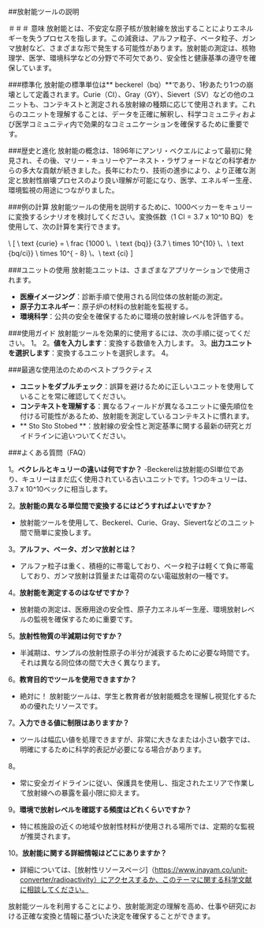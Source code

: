##放射能ツールの説明

＃＃＃ 意味
放射能とは、不安定な原子核が放射線を放出することによりエネルギーを失うプロセスを指します。この減衰は、アルファ粒子、ベータ粒子、ガンマ放射など、さまざまな形で発生する可能性があります。放射能の測定は、核物理学、医学、環境科学などの分野で不可欠であり、安全性と健康基準の遵守を確保しています。

###標準化
放射能の標準単位は** beckerel（bq）**であり、1秒あたり1つの崩壊として定義されます。Curie（CI）、Gray（GY）、Sievert（SV）などの他のユニットも、コンテキストと測定される放射線の種類に応じて使用されます。これらのユニットを理解することは、データを正確に解釈し、科学コミュニティおよび医学コミュニティ内で効果的なコミュニケーションを確保するために重要です。

###歴史と進化
放射能の概念は、1896年にアンリ・ベクエルによって最初に発見され、その後、マリー・キュリーやアーネスト・ラザフォードなどの科学者からの多大な貢献が続きました。長年にわたり、技術の進歩により、より正確な測定と放射性崩壊プロセスのより良い理解が可能になり、医学、エネルギー生産、環境監視の用途につながりました。

###例の計算
放射能ツールの使用を説明するために、1000ベッカーをキュリーに変換するシナリオを検討してください。変換係数（1 CI = 3.7 x 10^10 BQ）を使用して、次の計算を実行できます。

\ [
\ text {curie} = \ frac {1000 \、\ text {bq}} {3.7 \ times 10^{10} \、\ text {bq/ci}} \ times 10^{ -  8} \、\ text {ci}
\]

###ユニットの使用
放射能ユニットは、さまざまなアプリケーションで使用されます。
-  **医療イメージング**：診断手順で使用される同位体の放射能の測定。
-  **原子力エネルギー**：原子炉の材料の放射能を監視する。
-  **環境科学**：公共の安全を確保するために環境の放射線レベルを評価する。

###使用ガイド
放射能ツールを効果的に使用するには、次の手順に従ってください。
1。
2。**値を入力します**：変換する数値を入力します。
3。**出力ユニットを選択します**：変換するユニットを選択します。
4。

###最適な使用法のためのベストプラクティス
-  **ユニットをダブルチェック**：誤算を避けるために正しいユニットを使用していることを常に確認してください。
-  **コンテキストを理解する**：異なるフィールドが異なるユニットに優先順位を付ける可能性があるため、放射能を測定しているコンテキストに慣れます。
-  ** Sto Sto Stobed **：放射線の安全性と測定基準に関する最新の研究とガイドラインに追いついてください。

###よくある質問（FAQ）

1。**ベクレルとキュリーの違いは何ですか？**
-Beckerelは放射能のSI単位であり、キュリーはまだ広く使用されている古いユニットです。1つのキュリーは、3.7 x 10^10ベックに相当します。

2。**放射能の異なる単位間で変換するにはどうすればよいですか？**
- 放射能ツールを使用して、Beckerel、Curie、Gray、Sievertなどのユニット間で簡単に変換します。

3。**アルファ、ベータ、ガンマ放射とは？**
- アルファ粒子は重く、積極的に帯電しており、ベータ粒子は軽くて負に帯電しており、ガンマ放射は質量または電荷のない電磁放射の一種です。

4。**放射能を測定するのはなぜですか？**
- 放射能の測定は、医療用途の安全性、原子力エネルギー生産、環境放射レベルの監視を確保するために重要です。

5。**放射性物質の半減期は何ですか？**
- 半減期は、サンプルの放射性原子の半分が減衰するために必要な時間です。それは異なる同位体の間で大きく異なります。

6。**教育目的でツールを使用できますか？**
- 絶対に！ 放射能ツールは、学生と教育者が放射能概念を理解し視覚化するための優れたリソースです。

7。**入力できる値に制限はありますか？**
- ツールは幅広い値を処理できますが、非常に大きなまたは小さい数字では、明確にするために科学的表記が必要になる場合があります。

8。
- 常に安全ガイドラインに従い、保護具を使用し、指定されたエリアで作業して放射線への暴露を最小限に抑えます。

9。**環境で放射レベルを確認する頻度はどれくらいですか？**
- 特に核施設の近くの地域や放射性材料が使用される場所では、定期的な監視が推奨されます。

10。**放射能に関する詳細情報はどこにありますか？**
- 詳細については、[放射性リソースページ]（https://www.inayam.co/unit-converter/radioactivity）にアクセスするか、このテーマに関する科学文献に相談してください。

放射能ツールを利用することにより、放射能測定の理解を高め、仕事や研究における正確な変換と情報に基づいた決定を確保することができます。